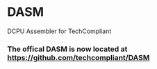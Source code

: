 # DASM
DCPU Assembler for TechCompliant

### The offical DASM is now located at https://github.com/techcompliant/DASM
